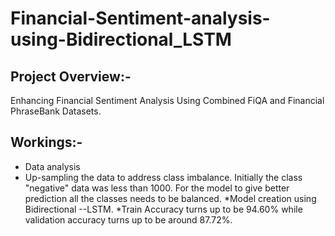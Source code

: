 # Financial-Sentiment-analysis-using-Bidirectional_LSTM

## Project Overview:-  
Enhancing Financial Sentiment Analysis Using Combined FiQA and Financial PhraseBank Datasets.

## Workings:-
* Data analysis
* Up-sampling the data to address class imbalance. Initially the class "negative" data was less than 1000. For the model to give better prediction all the classes needs to be balanced.
*Model creation using Bidirectional --LSTM.
*Train Accuracy turns up to be 94.60% while validation accuracy turns up to be around 87.72%.
